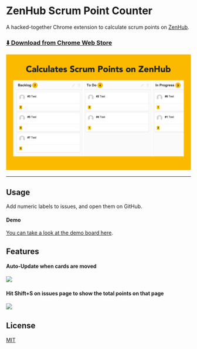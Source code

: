 # ZenHub Scrum Point Counter

A hacked-together Chrome extension to calculate scrum points on [ZenHub](https://www.zenhub.io/).

### [:arrow_down: Download from Chrome Web Store](https://chrome.google.com/webstore/detail/zenhub-scrum-point-counte/oapdhhkmnfhbiciagepjminahingaiik)

![](app/images/screenshot.png)

---

## Usage

Add numeric labels to issues, and open them on GitHub.

#### Demo

[You can take a look at the demo board here](https://github.com/chibicode/zenhub-scrum-demo#boards).

## Features

#### Auto-Update when cards are moved

![](http://f.cl.ly/items/063u1J2H1b1s1D3P3M2e/Screen%20Recording%202014-11-05%20at%2006.52%20PM.gif)

#### Hit Shift+S on issues page to show the total points on that page

![](http://f.cl.ly/items/3w3p1q2w3y2u0N3r0g1U/Pasted_Image_11_5_14__11_42_PM.png)

## License

[MIT](http://chibicode.mit-license.org/)
